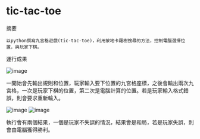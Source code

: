 # tic-tac-toe
摘要

	以python撰寫九宮格遊戲(tic-tac-toe)，利用蒙地卡羅樹搜尋的方法，控制電腦選擇位置，與玩家下棋。

運行成果

![image](https://github.com/yunting1101/tic-tac-toe/assets/113093701/07774c04-904f-4ead-96a1-8e40c2130edd)

一開始會先輸出規則和位置，玩家輸入要下位置的九宮格座標，之後會輸出兩次九宮格，一次是玩家下棋的位置，第二次是電腦計算的位置。若是玩家輸入格式錯誤，則會要求重新輸入。

![image](https://github.com/yunting1101/tic-tac-toe/assets/113093701/ef26802f-cb7b-4703-ba4e-93eee84c193b)
![image](https://github.com/yunting1101/tic-tac-toe/assets/113093701/5fc1de94-9edc-4764-a049-c8c208cb470e)

執行會有兩個結果，一個是玩家不失誤的情況，結果會是和局，若是玩家失誤，則會由電腦獲得勝利。
